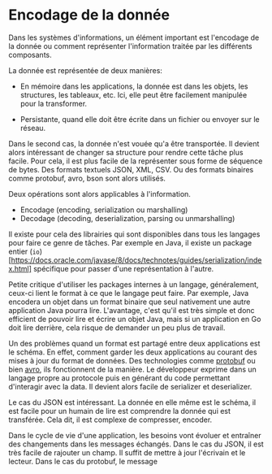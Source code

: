 # Encodage de la donnée 

Dans les systèmes d'informations, un élément important est l'encodage de la
donnée ou comment représenter l'information traitée par les différents
composants.

La donnée est représentée de deux manières:

- En mémoire dans les applications, la donnée est dans les objets, les
  structures, les tableaux, etc. Ici, elle peut être facilement manipulée pour
  la transformer.

- Persistante, quand elle doit être écrite dans un fichier ou envoyer sur le réseau. 

Dans le second cas, la donnée n'est vouée qu'a être transportée. Il devient
alors intéressant de changer sa structure pour rendre cette tâche plus facile.
Pour cela, il est plus facile de la représenter sous forme de séquence de
bytes. Des formats textuels JSON, XML, CSV. Ou des formats binaires comme
protobuf, avro, bson sont alors utilisés.

Deux opérations sont alors applicables à l'information. 

- Encodage (encoding, serialization ou marshalling)
- Decodage (decoding, deserialization, parsing ou unmarshalling)

Il existe pour cela des librairies qui sont disponibles dans tous les langages
pour faire ce genre de tâches. Par exemple en Java, il existe un package entier
(`io`)[https://docs.oracle.com/javase/8/docs/technotes/guides/serialization/index.html]
spécifique pour passer d'une représentation à l'autre.

Petite critique d'utiliser les packages internes à un langage, généralement,
ceux-ci lient le format à ce que le langage peut faire. Par exemple, Java
encodera un objet dans un format binaire que seul nativement une autre
application Java pourra lire. L'avantage, c'est qu'il est très simple et donc
efficient de pouvoir lire et écrire un objet Java, mais si un application en Go
doit lire derrière, cela risque de demander un peu plus de travail.

Un des problèmes quand un format est partagé entre deux applications est le
schéma. En effet, comment garder les deux applications au courant des mises à
jour du format de données. Des technologies comme
[protobuf](https://protobuf.dev/#what-are-protocol-buffers) ou bien
[avro](https://avro.apache.org/docs/), ils fonctionnent de la manière. Le
développeur exprime dans un langage propre au protocole puis en générant du
code permettant d'interagir avec la data. Il devient alors facile de serializer
et deserializer. 

Le cas du JSON est intéressant. La donnée en elle même est le schéma, il est
facile pour un humain de lire est comprendre la donnée qui est transférée. Cela
dit, il est complexe de compresser, encoder. 

Dans le cycle de vie d'une application, les besoins vont évoluer et entraîner
des changements dans les messages échangés. Dans le cas du JSON, il est très
facile de rajouter un champ. Il suffit de mettre à jour l'écrivain et le lecteur.
Dans le cas du protobuf, le message 

